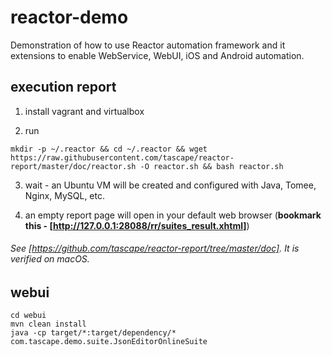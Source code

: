 # reactor-demo
Demonstration of how to use Reactor automation framework and it extensions to enable WebService, WebUI, iOS and Android automation.

## execution report
1. install vagrant and virtualbox

2. run
  ```
mkdir -p ~/.reactor && cd ~/.reactor && wget https://raw.githubusercontent.com/tascape/reactor-report/master/doc/reactor.sh -O reactor.sh && bash reactor.sh
  ```

3. wait - an Ubuntu VM will be created and configured with Java, Tomee, Nginx, MySQL, etc.

4. an empty report page will open in your default web browser (**bookmark this - [http://127.0.0.1:28088/rr/suites_result.xhtml]**)



###### See [https://github.com/tascape/reactor-report/tree/master/doc]. It is verified on macOS.


## webui
```
cd webui
mvn clean install
java -cp target/*:target/dependency/* com.tascape.demo.suite.JsonEditorOnlineSuite
```
